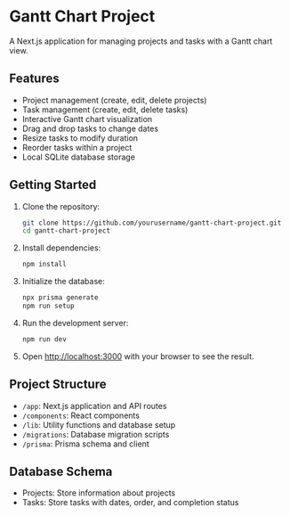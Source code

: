 # Gantt Chart Project

A Next.js application for managing projects and tasks with a Gantt chart view.

## Features

- Project management (create, edit, delete projects)
- Task management (create, edit, delete tasks)
- Interactive Gantt chart visualization
- Drag and drop tasks to change dates
- Resize tasks to modify duration
- Reorder tasks within a project
- Local SQLite database storage

## Getting Started

1. Clone the repository:
   ```bash
   git clone https://github.com/yourusername/gantt-chart-project.git
   cd gantt-chart-project
   ```

2. Install dependencies:
   ```bash
   npm install
   ```

3. Initialize the database:
   ```bash
   npx prisma generate
   npm run setup
   ```

4. Run the development server:
   ```bash
   npm run dev
   ```

5. Open [http://localhost:3000](http://localhost:3000) with your browser to see the result.

## Project Structure

- `/app`: Next.js application and API routes
- `/components`: React components
- `/lib`: Utility functions and database setup
- `/migrations`: Database migration scripts
- `/prisma`: Prisma schema and client

## Database Schema

- Projects: Store information about projects
- Tasks: Store tasks with dates, order, and completion status